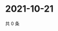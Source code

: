 # 2021-10-21

共 0 条

<!-- BEGIN -->
<!-- 最后更新时间 Thu Oct 21 2021 20:24:53 GMT+0800 (China Standard Time) -->

<!-- END -->
